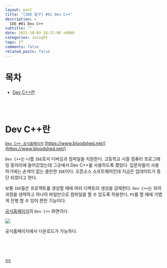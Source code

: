 ```yaml
---
layout: post
title: "[IDE 탐구] #01 Dev C++"
description: >
  IDE #01 Dev C++
subtitle: ""
date: 2021-10-03 18:37:00 +0900
categories: insight
tags: IT
comments: false
related_posts: false
---
```



# 목차
 - [Dev C++란](#dev-c란)

<!-- ![](https://upload.wikimedia.org/wikipedia/commons/5/5d/Dev-C%2B%2B_logo.png) -->

<br/><br/>


# Dev C++란 

[`Dev C++ 공식홈페이지`](https://www.bloodshed.net/) [https://www.bloodshed.net/](https://www.bloodshed.net/)

`Dev C++`는 나름 `IDE`로서 디버깅과 컴파일을 지원한다.
고등학교 시절 컴퓨터 프로그래밍 동아리에 들어갔었는데 그곳에서 Dev C++를 사용하도록 했었다.
입문자들이 사용하기에는 손색이 없는 쓸만한 `IDE`이다.
오픈소스 소프트웨어인데 지금은 업데이트가 중단 되었다고 한다.

보통 `IDE`들은 프로젝트를 생성할 때에 여러 디렉토리 생성을 강제한다.
`Dev C++`는 위의 과정을 생략하고 하나의 파일만으로 컴파일을 할 수 있도록 허용한다.
`PS`를 할 때에 가볍게 진행 할 수 있어 편한 기능이다.

[공식홈페이지](https://www.bloodshed.net/)의 `Dev C++` 화면이다.

![](https://www.bloodshed.net/data/_uploaded/image/screenshots/dcpp5_scr-1.png)

공식홈페이지에서 다운로드가 가능하다.

<br/><br/><br/>

<sup><sub> [목차](#목차) </sub></sup>
